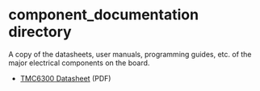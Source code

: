 component_documentation directory
====================

A copy of the datasheets, user manuals, programming guides, etc. of the major electrical components on the board.

* [TMC6300 Datasheet](TMC6300.pdf) (PDF)

